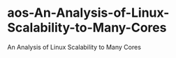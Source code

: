 # aos-An-Analysis-of-Linux-Scalability-to-Many-Cores
An Analysis of Linux Scalability to Many Cores
